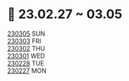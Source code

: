 # 📅 23.02.27 ~ 03.05

[230305](/week10/03.05/) SUN\
[230303](/week10/03.03/) FRI\
[230302](/week10/03.02/) THU\
[230301](/week10/03.01/) WED\
[230228](/week10/02.28/) TUE\
[230227](/week10/02.27/) MON
